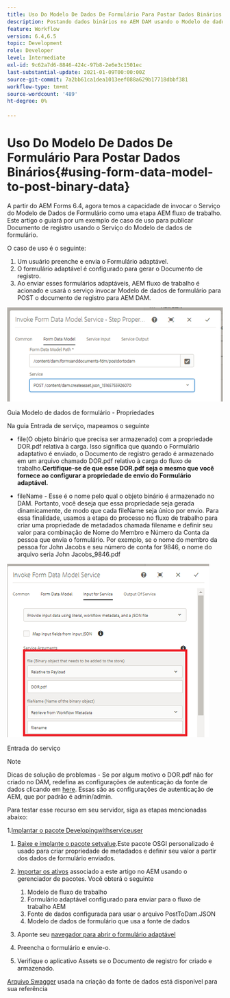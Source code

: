 ```yaml
---
title: Uso Do Modelo De Dados De Formulário Para Postar Dados Binários
description: Postando dados binários no AEM DAM usando o Modelo de dados de formulário
feature: Workflow
version: 6.4,6.5
topic: Development
role: Developer
level: Intermediate
exl-id: 9c62a7d6-8846-424c-97b8-2e6e3c1501ec
last-substantial-update: 2021-01-09T00:00:00Z
source-git-commit: 7a2bb61ca1dea1013eef088a629b17718dbbf381
workflow-type: tm+mt
source-wordcount: '489'
ht-degree: 0%

---
```


# Uso Do Modelo De Dados De Formulário Para Postar Dados Binários{#using-form-data-model-to-post-binary-data}

A partir do AEM Forms 6.4, agora temos a capacidade de invocar o Serviço do Modelo de Dados de Formulário como uma etapa AEM fluxo de trabalho. Este artigo o guiará por um exemplo de caso de uso para publicar Documento de registro usando o Serviço do Modelo de dados de formulário.

O caso de uso é o seguinte:

1. Um usuário preenche e envia o Formulário adaptável.
1. O formulário adaptável é configurado para gerar o Documento de registro.
1. Ao enviar esses formulários adaptáveis, AEM fluxo de trabalho é acionado e usará o serviço invocar Modelo de dados de formulário para POST o documento de registro para AEM DAM.

![posttodam](assets/posttodamshot1.png)

Guia Modelo de dados de formulário - Propriedades

Na guia Entrada de serviço, mapeamos o seguinte

* file(O objeto binário que precisa ser armazenado) com a propriedade DOR.pdf relativa à carga. Isso significa que quando o Formulário adaptativo é enviado, o Documento de registro gerado é armazenado em um arquivo chamado DOR.pdf relativo à carga do fluxo de trabalho.**Certifique-se de que esse DOR.pdf seja o mesmo que você fornece ao configurar a propriedade de envio do Formulário adaptável.**

* fileName - Esse é o nome pelo qual o objeto binário é armazenado no DAM. Portanto, você deseja que essa propriedade seja gerada dinamicamente, de modo que cada fileName seja único por envio. Para essa finalidade, usamos a etapa do processo no fluxo de trabalho para criar uma propriedade de metadados chamada filename e definir seu valor para combinação de Nome do Membro e Número da Conta da pessoa que envia o formulário. Por exemplo, se o nome do membro da pessoa for John Jacobs e seu número de conta for 9846, o nome do arquivo seria John Jacobs_9846.pdf

![fdmserviceinput](assets/fdminputservice.png)

Entrada do serviço

>[!NOTE]
>
>Dicas de solução de problemas - Se por algum motivo o DOR.pdf não for criado no DAM, redefina as configurações de autenticação da fonte de dados clicando em [here](http://localhost:4502/mnt/overlay/fd/fdm/gui/components/admin/fdmcloudservice/properties.html?item=%2Fconf%2Fglobal%2Fsettings%2Fcloudconfigs%2Ffdm%2Fpostdortodam). Essas são as configurações de autenticação de AEM, que por padrão é admin/admin.

Para testar esse recurso em seu servidor, siga as etapas mencionadas abaixo:

1.[Implantar o pacote Developingwithserviceuser](/help/forms/assets/common-osgi-bundles/DevelopingWithServiceUser.jar)

1. [Baixe e implante o pacote setvalue](/help/forms/assets/common-osgi-bundles/SetValueApp.core-1.0-SNAPSHOT.jar).Este pacote OSGI personalizado é usado para criar propriedade de metadados e definir seu valor a partir dos dados de formulário enviados.

1. [Importar os ativos](assets/postdortodam.zip) associado a este artigo no AEM usando o gerenciador de pacotes. Você obterá o seguinte

   1. Modelo de fluxo de trabalho
   1. Formulário adaptável configurado para enviar para o fluxo de trabalho AEM
   1. Fonte de dados configurada para usar o arquivo PostToDam.JSON
   1. Modelo de dados de formulário que usa a fonte de dados

1. Aponte seu [navegador para abrir o formulário adaptável](http://localhost:4502/content/dam/formsanddocuments/helpx/timeoffrequestform/jcr:content?wcmmode=disabled)
1. Preencha o formulário e envie-o.
1. Verifique o aplicativo Assets se o Documento de registro for criado e armazenado.


[Arquivo Swagger](http://localhost:4502/conf/global/settings/cloudconfigs/fdm/postdortodam/jcr:content/swaggerFile) usada na criação da fonte de dados está disponível para sua referência
